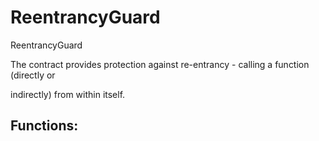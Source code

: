 # ReentrancyGuard

ReentrancyGuard

The contract provides protection against re-entrancy - calling a function \(directly or

indirectly\) from within itself.

## Functions:
